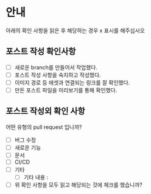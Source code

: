 # 안내

아래의 확인 사항을 읽은 후 해당하는 경우 x 표시를 해주십시오


## 포스트 작성 확인사항

- [ ] 새로운 branch를 만들어서 작업했다.
- [ ] 포스트 작성 사항을 숙지하고 작성했다.
- [ ] 이미지 경로 등 에셋과 연결되는 링크를 잘 확인했다.
- [ ] 만든 포스트 파일을 미리보기를 통해 확인했다.

## 포스트 작성외 확인 사항

어떤 유형의 pull request 입니까?

- [ ] 버그 수정
- [ ] 새로운 기능
- [ ] 문서
- [ ] CI/CD 
- [ ] 기타
   - [ ] 기타 내용 : 

- [ ] 위 확인 사항을 모두 읽고 해당되는 것에 체크를 했습니까?
